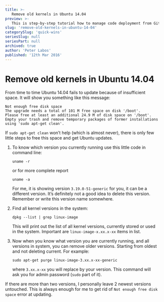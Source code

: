 ```yaml
---
title: >-
   Remove old kernels in Ubuntu 14.04
preview: >-
   This is step-by-step tutorial how to manage code deployment from GitHub to AWS for your Ionic 4 AngularJS PWA. For this tutorial you wil need AWS and GitHub accounts.
slug: 'remove-old-kernels-in-ubuntu-14-04'
categorySlug: 'quick-wins'
seriesSlug: null
seriesPart: null
archived: true
author: 'Peter Labos'
published: '12th Mar 2016'
---
```

# Remove old kernels in Ubuntu 14.04

From time to time Ubuntu 14.04 fails to update because of insufficient space. It will show you something like this message:
```text
Not enough free disk space
The upgrade needs a total of 101 M free space on disk '/boot'.
Please free at least an additional 24.9 M of disk space on '/boot'.
Empty your trash and remove temporary packages of former installations using 'sudo apt-get clean'.
```

If `sudo apt-get clean` won’t help (which is almost never), there is only few little steps to free this space and get Ubuntu updates.

1. To know which version you currently running use this little code in command line:
    ```shell
    uname -r
    ```
    or for more complete report
    ```shell
    uname -a
    ```
    For me, it is showing version `3.19.0-51-generic` for you, it can be a different version. It’s definitely not a good idea to delete this version. Remember or write this version name somewhere.

2. Find all kernel versions in the system:
    ```shell
    dpkg --list | grep linux-image
    ```
    This will print out the list of all kernel versions, currently stored or used in the system. Important are `linux-image-x.xx.x-xx` items in list.

3. Now when you know what version you are currently running, and all versions in system, you can remove older versions. Starting from oldest and not deleting current. For example:
    ```shell
    sudo apt-get purge linux-image-3.xx.x-xx-generic
    ```
    where `3.xx.x-xx` you will replace by your version. This command will ask you for admin password (`sudo` part of it).

If there are more than two versions, I personally leave 2 newest versions untouched. This is always enough for me to get rid of `Not enough free disk space` error at updating.
